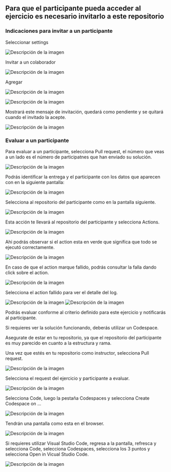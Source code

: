## **Para que el participante pueda acceder al ejercicio es necesario invitarlo a este repositorio**

### Indicaciones para invitar a un participante

Seleccionar settings

![Descripción de la imagen](../imagenes/Img1.png) 

Invitar a un colaborador

![Descripción de la imagen](../imagenes/Img2.png)

Agregar 

![Descripción de la imagen](../imagenes/Img3.png)

![Descripción de la imagen](../imagenes/Img4.png)

Mostrará este mensaje de invitación, quedará como pendiente y se quitará cuando el invitado la acepte.

![Descripción de la imagen](../imagenes/Img5.png)

### Evaluar a un participante

Para evaluar a un participante, selecciona Pull request, el número que veas a un lado es el número de participatnes que han enviado su solución.

![Descripción de la imagen](../imagenes/Img32.png)

Podrás identificar la entrega y el participante con los datos que aparecen con en la siguiente pantalla:

![Descripción de la imagen](../imagenes/Img33.png)

Selecciona al repositorio del participante como en la pantalla siguiente.

![Descripción de la imagen](../imagenes/Img34.png)

Esta acción te llevará al repositorio del participante y selecciona Actions.

![Descripción de la imagen](../imagenes/Img35.png)

Ahi podrás observar si el action esta en verde que significa que todo se ejecutó correctamente.

![Descripción de la imagen](../imagenes/Img36.png)

En caso de que el action marque fallido, podrás consultar la falla dando click sobre el action.

![Descripción de la imagen](../imagenes/Img24.png)

Selecciona el action fallido para ver el detalle del log.

![Descripción de la imagen](../imagenes/Img25.png)
![Descripción de la imagen](../imagenes/Img26.png)

Podrás evaluar conforme al criterio definido para este ejercicio y notificarás al participante.

Si requieres ver la solución funcionando, deberás utilizar un Codespace.

Asegurate de estar en tu repositorio, ya que el repositorio del participante es muy parecido en cuanto a la estructura y rama.

Una vez que estés en tu repositorio como instructor, selecciona Pull request.

![Descripción de la imagen](../imagenes/Img32.png)

Selecciona el request del ejercicio y participante a evaluar.

![Descripción de la imagen](../imagenes/Img33.png)

Selecciona Code, luego la pestaña Codespaces y selecciona Create Codespace on ...

![Descripción de la imagen](../imagenes/Img37.png)

Tendrán una pantalla como esta en el browser.

![Descripción de la imagen](../imagenes/Img38.png)

Si requieres utilizar Visual Studio Code, regresa a la pantalla, refresca y selecciona Code, selecciona Codespaces, selecciona los 3 puntos y selecciona Open in Vicual Studio Code.

![Descripción de la imagen](../imagenes/Img39.png)







